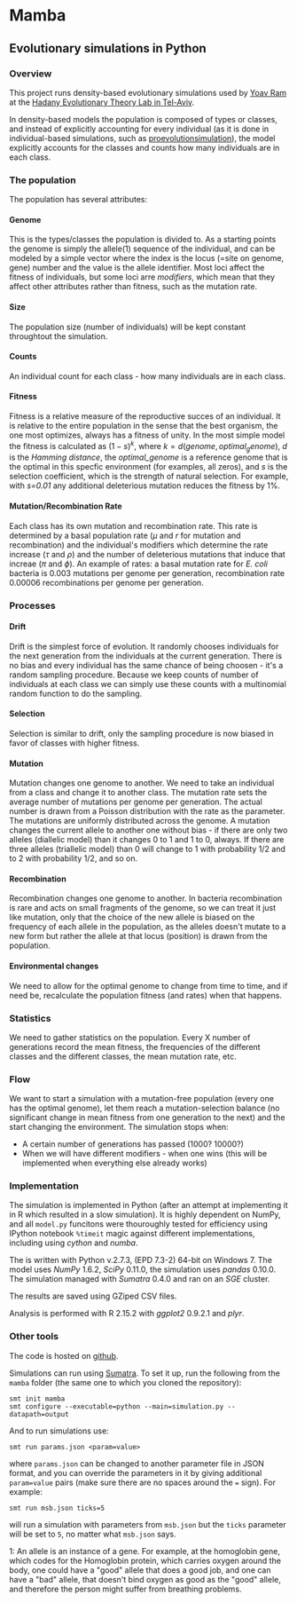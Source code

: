# Mamba

## Evolutionary simulations in Python

### Overview

This project runs density-based evolutionary simulations used by 
[Yoav Ram] at the [Hadany Evolutionary Theory Lab in Tel-Aviv].

In density-based models the population is composed of types or classes, and instead of explicitly accounting for every individual (as it is done in individual-based simulations, such as [proevolutionsimulation]), the model explicitly accounts for the classes and counts how many individuals are in each class.

### The population

The population has several attributes:

#### Genome
This is the types/classes the population is divided to. 
As a starting points the genome is simply the allele(1) sequence of the individual, and can be modeled by a simple vector where the index is the locus (=site on genome, gene) number and the value is the allele identifier. 
Most loci affect the fitness of individuals, but some loci arre *modifiers*, which mean that they affect other attributes rather than fitness, such as the mutation rate.

#### Size
The population size (number of individuals) will be kept constant throughtout the simulation.

#### Counts
An individual count for each class - how many individuals are in each class. 

#### Fitness
Fitness is a relative measure of the reproductive succes of an individual. It is relative to the entire population in the sense that the best organism, the one most optimizes, always has a fitness of unity.
In the most simple model the fitness is calculated as $(1-s)^k$, where $k=d(genome, optimal_genome)$, *d* is the *Hamming distance*, the *optimal_genome* is a reference genome that is the optimal in this specfic environment (for examples, all zeros), and *s* is the selection coefficient, which is the strength of natural selection. For example, with *s=0.01* any additional deleterious mutation reduces the fitness by 1%.

#### Mutation/Recombination Rate
Each class has its own mutation and recombination rate. This rate is determined by a basal population rate ($\mu$ and *r* for mutation and recombination) and the individual's modifiers which determine the rate increase ($\tau$ and $\rho$) and the number of deleterious mutations that induce that increae ($\pi$ and $\phi$).
An example of rates: a basal mutation rate for *E. coli* bacteria is 0.003 mutations per genome per generation, recombination rate 0.00006 recombinations per genome per generation.

### Processes

#### Drift
Drift is the simplest force of evolution.
It randomly chooses individuals for the next generation from the individuals at the current generation. There is no bias and every individual has the same chance of being choosen - it's a random sampling procedure.
Because we keep counts of number of individuals at each class we can simply use these counts with a multinomial random function to do the sampling.

#### Selection
Selection is similar to drift, only the sampling procedure is now biased in favor of classes with higher fitness.

#### Mutation
Mutation changes one genome to another. We need to take an individual from a class and change it to another class.
The mutation rate sets the average number of mutations per genome per generation. The actual number is drawn from a Poisson distribution with the rate as the parameter. The mutations are uniformly distributed across the genome. A mutation changes the current allele to another one without bias - if there are only two alleles (diallelic model) than it changes 0 to 1 and 1 to 0, always. If there are three alleles (triallelic model) than 0 will change to 1 with probability 1/2 and to 2 with probability 1/2, and so on.

#### Recombination
Recombination changes one genome to another. In bacteria recombination is rare and acts on small fragments of the genome, so we can treat it just like mutation, only that the choice of the new allele is biased on the frequency of each allele in the population, as the alleles doesn't mutate to a new form but rather the allele at that locus (position) is drawn from the population.

#### Environmental changes
We need to allow for the optimal genome to change from time to time, and if need be, recalculate the population fitness (and rates) when that happens.

### Statistics

We need to gather statistics on the population. Every X number of generations record the mean fitness, the frequencies of the different classes and the different classes, the mean mutation rate, etc.

### Flow

We want to start a simulation with a mutation-free population (every one has the optimal genome), let them reach a mutation-selection balance (no significant change in mean fitness from one generation to the next) and the start changing the environment.
The simulation stops when:

  - A certain number of generations has passed (1000? 10000?)
  - When we will have different modifiers - when one wins (this will be implemented when everything else already works)
  
### Implementation

The simulation is implemented in Python (after an attempt at implementing it in R which resulted in a slow simulation). It is highly dependent on NumPy, and all `model.py` funcitons were thouroughly tested for efficiency using IPython notebook `%timeit` magic against different implementations, including using *cython* and *numba*.

The is written with Python v.2.7.3, (EPD 7.3-2) 64-bit on Windows 7. The model uses *NumPy* 1.6.2, *SciPy* 0.11.0, the simulation uses *pandas* 0.10.0. The simulation managed with *Sumatra* 0.4.0 and ran on an *SGE* cluster. 

The results are saved using GZiped CSV files.

Analysis is performed with R 2.15.2 with *ggplot2* 0.9.2.1 and *plyr*. 

### Other tools

The code is hosted on [github]. 

Simulations can run using [Sumatra](http://pypi.python.org/pypi/Sumatra). 
To set it up, run the following from the `mamba` folder (the same one to which you cloned the repository):

```
smt init mamba
smt configure --executable=python --main=simulation.py --datapath=output
```
And to run simulations use:
``` 
smt run params.json <param=value>
```
where `params.json` can be changed to another parameter file in JSON format, and you can override the parameters in it by giving additional `param=value` pairs (make sure there are no spaces around the `=` sign).
For example:
```
smt run msb.json ticks=5
```
will run a simulation with parameters from `msb.json` but the `ticks` parameter will be set to `5`, no matter what `msb.json` says.

[Yoav Ram]: http://www.yoavram.com/
[Hadany Evolutionary Theory Lab in Tel-Aviv]: http://sites.google.com/site/hadanylab/
[proevolutionsimulation]: http://proevolutionsimulation.googlecode.com/
[e1071]: http://cran.r-project.org/web/packages/e1071/index.html
[prose]: http://prose.io/
[github]: https://github.com/yoavram/mamba
[python-last-commit]: https://github.com/yoavram/mamba/commit/b9fa9b3b9b30aaa545a7376b54de753cd126dfe5
[alfred]: https://github.com/yoavram/mamba/commit/alfred
[alfred-wallace]: http://en.wikipedia.org/wiki/Alfred_Russel_Wallace

1: An allele is an instance of a gene. For example, at the homoglobin gene, which codes for the Homoglobin protein, which carries oxygen around the body, one could have a "good" allele that does a good job, and one can have a "bad" allele, that doesn't bind oxygen as good as the "good" allele, and therefore the person might suffer from breathing problems.
